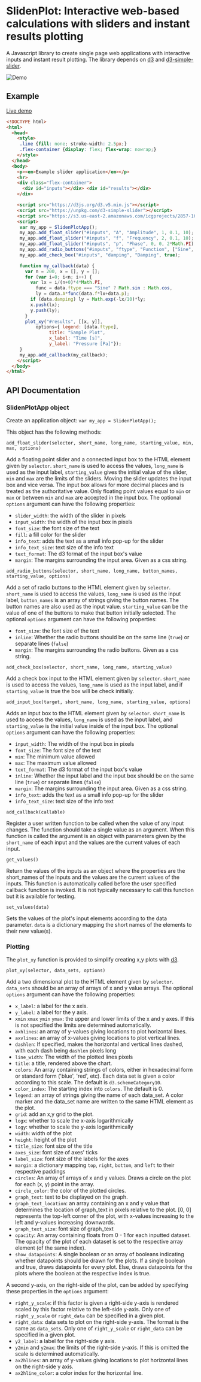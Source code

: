# SlidenPlot: Interactive web-based calculations with sliders and instant results plotting

A Javascript library to create single page web applications with
interactive inputs and instant result plotting. The library depends on
[d3](https://d3js.org) and
[d3-simple-slider](https://github.com/johnwalley/d3-simple-slider).


![Demo](./demo.gif)

## Example

[Live demo](https://s3.us-east-2.amazonaws.com/icgprojects/2857-16/slidenplot_demo.html)

```html
<!DOCTYPE html>
<html>
  <head>
    <style>
     .line {fill: none; stroke-width: 2.5px;}
     .flex-container {display: flex; flex-wrap: nowrap;}
    </style>
  </head>
  <body>
    <p><em>Example slider application</em></p>
    <hr>
    <div class="flex-container">
      <div id="inputs"></div> <div id="results"></div>
    </div>

    <script src="https://d3js.org/d3.v5.min.js"></script>
    <script src="https://unpkg.com/d3-simple-slider"></script>
    <script src="https://s3.us-east-2.amazonaws.com/icgprojects/2857-16/slidenplot.js" charset="utf-8"></script>
    <script>
     var my_app = SlidenPlotApp();
     my_app.add_float_slider("#inputs", "A", "Amplitude", 1, 0.1, 10);
     my_app.add_float_slider("#inputs", "f", "Frequency", 2, 0.1, 10);
     my_app.add_float_slider("#inputs", "p", "Phase", 0, 0, 2*Math.PI);
     my_app.add_radio_buttons("#inputs", "ftype", "Function", ["Sine", "Cosine"], "Sine");
     my_app.add_check_box("#inputs", "damping", "Damping", true);

     function my_callback(data) {
       var n = 200, x = [], y = [];
       for (var i=0; i<n; i++) {
         var lx = i/(n+0)*4*Math.PI,
           func = data.ftype === "Sine" ? Math.sin : Math.cos,
           ly = data.A*func(data.f*lx+data.p);
         if (data.damping) ly = Math.exp(-lx/10)*ly;
         x.push(lx);
         y.push(ly);
       }
       plot_xy("#results", [[x, y]],
           options={ legend: [data.ftype],
                title: "Sample Plot",
                x_label: "Time [s]",
                y_label: "Pressure [Pa]"});
     }
     my_app.add_callback(my_callback);
    </script>
  </body>
</html>
```

## API Documentation
### SlidenPlotApp object

Create an application object: `var my_app = SlidenPlotApp();`

This object has the following methods:

`add_float_slider(selector, short_name, long_name, starting_value, min, max, options)`

Add a floating point slider and a connected input box to the HTML element given by `selector`. `short_name` is used to 
access the values, `long_name` is used as the input label, `starting_value` gives the initial value of the slider, `min`
and `max` are the limits of the sliders. Moving the slider updates the input box and vice versa. The input box allows 
for more decimal places and is treated as the authoritative value. Only floating point values equal to `min` or `max` 
or between `min` and `max` are accepted in the input box. The optional `options` argument can have the following
properties:

 - `slider_width`: the width of the slider in pixels
 - `input_width`: the width of the input box in pixels
 - `font_size`: the font size of the text
 - `fill`: a fill color for the slider
 - `info_text`: adds the text as a small info pop-up for the slider
 - `info_text_size`: text size of the info text
 - `text_format`: The d3 format of the input box's value
 - `margin`: The margins surrounding the input area. Given as a css string.

`add_radio_buttons(selector, short_name, long_name, button_names, starting_value, options)`

Add a set of radio buttons to the HTML element given by `selector`. `short_name` is used to access the values, 
`long_name` is used as the input label, `button_names` is an array of strings giving the button names. The button names
are also used as the input value. `starting_value` can be the value of one of the buttons to make that button initially
selected. The optional `options` argument can have the following properties:

 - `font_size`: the font size of the text
 - `inline`: Whether the radio buttons should be on the same line (`true`) or separate lines (`false`)
 - `margin`: The margins surrounding the radio buttons. Given as a css string.

`add_check_box(selector, short_name, long_name, starting_value)`

Add a check box input to the HTML element given by `selector`.
`short_name` is used to access the values, `long_name` is used as the
input label, and if `starting_value` is true the box will be check initially.

`add_input_box(target, short_name, long_name, starting_value, options)`

Adds an input box to the HTML element given by `selector`.
`short_name` is used to access the values, `long_name` is used as the input label, and `starting_value` is the
initial value inside of the input box. The optional `options` argument can have the following
properties:

 - `input_width`: The width of the input box in pixels
 - `font_size`: The font size of the text
 - `min`: The minimum value allowed 
 - `max`: The maximum value allowed
 - `text_format`: The d3 format of the input box's value
 - `inline`: Whether the input label and the input box should be on the same line (`true`) or separate lines (`false`)
 - `margin`: The margins surrounding the input area. Given as a css string.
 - `info_text`: adds the text as a small info pop-up for the slider
 - `info_text_size`: text size of the info text

`add_callback(callable)`

Register a user written function to be called when the value of any input changes. The function should take a single
value as an argument. When this function is called the argument is an object with parameters given by the `short_name`
of each input and the values are the current values of each input.

`get_values()`

Return the values of the inputs as an object where the properties are the short_names of the inputs and the values are
the current values of the inputs. This function is automatically called before the user specified callback function is
invoked. It is not typically necessary to call this function but it is available for testing.

`set_values(data)`

Sets the values of the plot's input elements according to the data parameter. `data` is a dictionary mapping the
short names of the elements to their new value(s). 

### Plotting
The `plot_xy` function is provided to simplify
creating x,y plots with [d3](https://d3js.org).

`plot_xy(selector, data_sets, options)`

Add a two dimensional plot to the HTML element given by `selector`.
`data_sets` should be an array of arrays of x and y value arrays. The
optional `options` argument can have the following properties:


 - `x_label`: a label for the x axis.
 - `y_label`: a label for the y axis.
 - `xmin` `xmax` `ymin` `ymax`: the upper and lower limits of the x and
  y axes. If this is not specified the limits are determined automatically.
 - `axhlines`: an array of y-values giving locations to plot
   horizontal lines.
 - `axvlines`: an array of x-values giving locations to plot vertical lines.
 - `dashlen`: If specified, makes the horizontal and vertical lines dashed, with each dash being `dashlen` pixels long
 - `line_width`: The width of the plotted lines pixels
 - `title`: a title, rendered above the chart.
 - `colors`: An array containing strings of colors, either in hexadecimal form or standard form ('blue', 'red', etc).
             Each data set is given a color according to this scale. The default is `d3.schemeCategory10`.
 - `color_index`: The starting index into `colors`. The default is 0.
 - `legend`: an array of strings giving the name of each data_set. A
   color marker and the data_set name are written to the same HTML
   element as the plot.
 - `grid`: add an x,y grid to the plot.
 - `logx`: whether to scale the x-axis logarithmically
 - `logy`: whether to scale the y-axis logarithmically
 - `width`: width of the plot
 - `height`: height of the plot
 - `title_size`: font size of the title
 - `axes_size`: font size of axes' ticks
 - `label_size`: font size of the labels for the axes
 - `margin`: a dictionary mapping `top`, `right`, `bottom`, and `left` to their respective paddings
 - `circles`: An array of arrays of x and y values. Draws a circle on the plot for each
 (x, y) point in the array.
 - `circle_color`: the color of the plotted circles.
 - `graph_text`: text to be displayed on the graph.
 - `graph_text_location`: an array containing an x and y value that determines the location of graph_text
 in pixels relative to the plot. [0, 0] represents the top-left corner of the plot, with x-values increasing to
 the left and y-values increasing downwards.
 - `graph_text_size`: font size of graph_text
 - `opacity`: An array containing floats from 0 - 1 for each inputted dataset. The opacity of the plot of each
              dataset is set to the respective array element (of the same index).
 - `show_datapoints`: A single boolean or an array of booleans indicating whether datapoints should be drawn for the plots.
                      If a single boolean and true, draws datapoints for every plot. Else, draws datapoints for the
                      plots where the boolean at the respective index is true.   

A second y-axis, on the right-side of the plot, can be added by
specifying these properties in the `options` argument:

 - `right_y_scale`: if this factor is given a right-side y-axis is
   rendered scaled by this factor relative to the left-side y-axis.
   Only one of `right_y_scale` or `right_data` can be specified in a
   given plot.
 - `right_data`: data sets to plot on the right-side y-axis. The
   format is the same as `data_sets`. Only one of `right_y_scale` or
   `right_data` can be specified in a given plot.
 - `y2_label`: a label for the right-side y axis.
 - `y2min` and `y2max`: the limits of the right-side y-axis. If this
   is omitted the scale is determined automatically.
 - `ax2hlines`: an array of y-values giving locations to plot
   horizontal lines on the right-side y axis.
 - `ax2hline_color`: a color index for the horizontal line.
